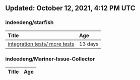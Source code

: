 ## Updated: October 12, 2021, 4:12 PM UTC


### indeedeng/starfish
|**Title**|**Age**|
|:----|:----|
|[integration tests/ more tests](https://github.com/indeedeng/starfish/issues/117)|13&nbsp;days|


### indeedeng/Mariner-Issue-Collector
|**Title**|**Age**|
|:----|:----|